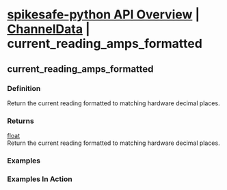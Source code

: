 # [spikesafe-python API Overview](/spikesafe_python_lib_docs/README.md) | [ChannelData](/spikesafe_python_lib_docs/ChannelData/README.md) | current_reading_amps_formatted

## current_reading_amps_formatted

### Definition
Return the current reading formatted to matching hardware decimal places.

### Returns
[float](https://docs.python.org/3/library/functions.html#float)  
Return the current reading formatted to matching hardware decimal places.

### Examples

### Examples In Action